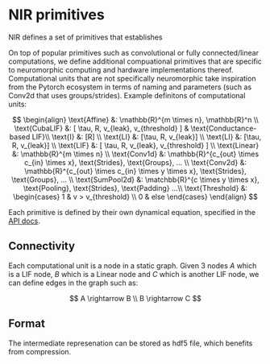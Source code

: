 # NIR primitives

NIR defines a set of primitives that establishes 

On top of popular primitives such as convolutional or fully connected/linear computations, we define additional compuational primitives that are specific to neuromorphic computing and hardware implementations thereof. Computational units that are not specifically neuromorphic take inspiration from the Pytorch ecosystem in terms of naming and parameters (such as Conv2d that uses groups/strides). Example definitons of computational units:

$$
\begin{align}
\text{Affine} &: \mathbb{R}^{m \times n},  \mathbb{R}^n \\
\text{CubaLIF} &:  [ \tau, R, v_{leak}, v_{threshold} ] & \text{Conductance-based LIF}\\
\text{I} &:  [R] \\
\text{LI} &:  [\tau, R, v_{leak}] \\
\text{LI} &:  [\tau, R, v_{leak}] \\
\text{LIF} &:  [ \tau, R, v_{leak}, v_{threshold} ] \\
\text{Linear} &:  \mathbb{R}^{m \times n} \\
\text{Conv1d} &:  \mathbb{R}^{c_{out} \times c_{in} \times x},  \text{Strides}, \text{Groups}, ... \\
\text{Conv2d} &:  \mathbb{R}^{c_{out} \times c_{in} \times y \times x},  \text{Strides}, \text{Groups}, ... \\
\text{SumPool2d} &: \matchbb{R}^{c \times y \times x}, \text{Pooling}, \text{Strides}, \text{Padding} ...\\
\text{Threshold} &:  \begin{cases} 1 & v > v_{threshold} \\ 0 & else \end{cases}
\end{align}
$$

Each primitive is defined by their own dynamical equation, specified in the [API docs](https://nnir.readthedocs.io/en/latest/modindex.html).

## Connectivity 

Each computational unit is a node in a static graph.
Given 3 nodes $A$ which is a LIF node, $B$ which is a Linear node and $C$ which is another LIF node, we can define edges in the graph such as:

$$
    A \rightarrow B \\
    B \rightarrow C
$$

## Format
The intermediate represenation can be stored as hdf5 file, which benefits from compression. 
